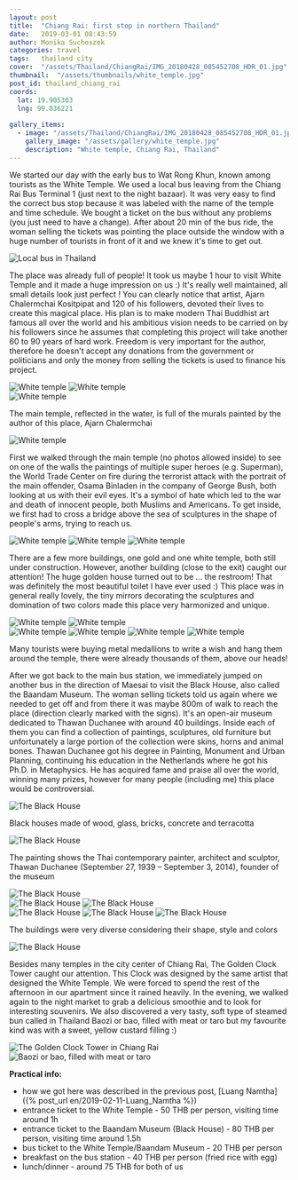 ```yaml
---
layout: post
title:  "Chiang Rai: first stop in northern Thailand"
date:   2019-03-01 08:43:59
author: Monika Suchoszek
categories: travel
tags:	thailand city  
cover:  "/assets/Thailand/ChiangRai/IMG_20180428_085452708_HDR_01.jpg"
thumbnail:  "/assets/thumbnails/white_temple.jpg"
post_id: thailand_chiang_rai
coords:
  lat: 19.905303
  lng: 99.836221
  
gallery_items:
  - image: "/assets/Thailand/ChiangRai/IMG_20180428_085452708_HDR_01.jpg"
    gallery_image: "/assets/gallery/white_temple.jpg"
    description: "White temple, Chiang Rai, Thailand"
---
```


We started our day with the early bus to Wat Rong Khun, known among tourists as the White Temple. We used a local bus leaving 
from the Chiang Rai Bus Terminal 1 (just next to the night bazaar). It was very easy to find the correct bus stop because it
was labeled with the name of the temple and time schedule. We bought a ticket on the bus without any problems (you just 
need to have a change). After about 20 min of the bus ride, the woman selling the tickets was pointing the place outside the window with a huge number 
of tourists in front of it and we knew it's time to get out. 

<img src="/assets/Thailand/ChiangRai/IMG_20180428_095504061_HDR_01.jpg" alt="Local bus in Thailand" />

The place was already full of people! It took us maybe 1 hour to visit White Temple and it made a huge 
impression on us :) It's really well maintained, all small details look just perfect ! You can clearly notice that artist,
Ajarn Chalermchai Kositpipat and 120 of his followers, devoted their lives to create this magical place. His plan is to make
modern Thai Buddhist art famous all over the world and his ambitious vision needs to be carried on by his followers since
he assumes that completing this project will take another 60 to 90 years of hard work. Freedom is very important for the author, 
therefore he doesn't accept any donations from the government or politicians and only the money from selling the tickets is used
to finance his project.

<div class="row">
  <img src="/assets/Thailand/ChiangRai/DSC04036.jpg" class="column-50" alt="White temple" />
  <img src="/assets/Thailand/ChiangRai/DSC04032.jpg" class="column-50" alt="White temple" />
</div>

<img src="/assets/Thailand/ChiangRai/IMG_20180428_085452708_HDR_01.jpg" alt="White temple" />
<p class="caption">The main temple, reflected in the water, is full of the murals painted by the author of this place, Ajarn Chalermchai </p>
<img src="/assets/Thailand/ChiangRai/DSC04041.jpg" alt="White temple" />

First we walked through the main temple (no photos allowed inside) to see on one of the walls the paintings of multiple 
super heroes (e.g. Superman), the World Trade Center on fire during the terrorist attack with the portrait of the main offender, Osama Binladen 
in the company of George Bush, both looking at us with their evil eyes. It's a symbol of hate which led to the war and death
of innocent people, both Muslims and Americans.
To get inside, we first had to cross a bridge above the sea of sculptures in the shape of people's arms, trying to reach us. 

<img src="/assets/Thailand/ChiangRai/DSC04054.jpg" alt="White temple" />
<img src="/assets/Thailand/ChiangRai/IMG_20180428_090013522_HDR_01.jpg" alt="White temple" />
<img src="/assets/Thailand/ChiangRai/IMG_20180428_090018519_HDR_01.jpg" alt="White temple" />

There are a few more buildings, one gold and one white temple, both still under construction. However, another building (close to the exit) caught our attention!
The huge golden house turned out to be ... the restroom! That was definitely the most beautiful toilet I have ever used :) This place was in general
really lovely, the tiny mirrors decorating the sculptures and domination of two colors made this place very harmonized and unique.

<div class="row">
  <img src="/assets/Thailand/ChiangRai/IMG_20180428_085409576_HDR_01.jpg" class="column-50" alt="White temple" />
  <img src="/assets/Thailand/ChiangRai/IMG_20180428_092152914_HDR_01.jpg" class="column-50" alt="White temple" />
</div>

<img src="/assets/Thailand/ChiangRai/GOPR8291.jpg" alt="White temple" />
<img src="/assets/Thailand/ChiangRai/DSC04097.jpg" alt="White temple" />
<img src="/assets/Thailand/ChiangRai/IMG_20180428_092942631_HDR_01.jpg" alt="White temple" />
<img src="/assets/Thailand/ChiangRai/DSC04068.jpg" alt="White temple" />
<p class="caption">Many tourists were buying metal medallions to write a wish and hang them around the temple, there were
already thousands of them, above our heads!</p>

After we got back to the main bus station, we immediately jumped on another bus in the direction of Maesai to visit the Black
House, also called the Baandam Museum. The woman selling tickets told us again where we needed to get off and from there it was maybe 800m of walk to reach the place
(direction clearly marked with the signs). It's an open-air museum dedicated to Thawan Duchanee with around 40 buildings.
Inside each of them you can find a collection of paintings, sculptures, old furniture but unfortunately a large portion of the collection 
were skins, horns and animal bones. Thawan Duchanee got his degree in Painting, Monument and Urban Planning, continuing 
his education in the Netherlands where he got his Ph.D. in Metaphysics. He has acquired fame and praise all over the world, winning many
prizes, however for many people (including me) this place would be controversial.

<img src="/assets/Thailand/ChiangRai/DSC04158.jpg" alt="The Black House" />
<p class="caption">Black houses made of wood, glass, bricks, concrete and terracotta</p>

<img src="/assets/Thailand/ChiangRai/DSC04109.jpg" alt="The Black House" />
<p class="caption">The painting shows the Thai contemporary painter, architect and sculptor, Thawan Duchanee (September 27, 
1939 – September 3, 2014), founder of the museum</p>
<img src="/assets/Thailand/ChiangRai/DSC04104.jpg" alt="The Black House" />

<div class="row">
  <img src="/assets/Thailand/ChiangRai/DSC04117.jpg" class="column-50" alt="The Black House" />
  <img src="/assets/Thailand/ChiangRai/DSC04131.jpg" class="column-50" alt="The Black House" />
</div>

<img src="/assets/Thailand/ChiangRai/DSC04121.jpg" alt="The Black House" />
<img src="/assets/Thailand/ChiangRai/DSC04127.jpg" alt="The Black House" />
<img src="/assets/Thailand/ChiangRai/DSC04148.jpg" alt="The Black House" />
<p class="caption">The buildings were very diverse considering their shape, style and colors</p>
<img src="/assets/Thailand/ChiangRai/DSC04151.jpg" alt="The Black House" />

Besides many temples in the city center of Chiang Rai, The Golden Clock Tower caught our attention. This Clock was designed by the same artist
that designed the White Temple. We were forced to spend the rest of the afternoon in our apartment since it rained heavily.
In the evening, we walked again to the night market to grab a delicious smoothie and to look for interesting souvenirs.
We also discovered a very tasty, soft type of steamed bun called in Thailand Baozi or bao, filled with meat or taro but
my favourite kind was with a sweet, yellow custard filling :)

<img src="/assets/Thailand/ChiangRai/IMG_20180427_184156030_HDR_01.jpg" alt="The Golden Clock Tower in Chiang Rai" />
<img src="/assets/Thailand/ChiangRai/IMG_20180428_135019590_01.jpg" alt="Baozi or bao, filled with meat or taro" />


__Practical info:__

  * how we got here was described in the previous post, [Luang Namtha]({% post_url en/2019-02-11-Luang_Namtha %})
  * entrance ticket to the White Temple - 50 THB per person, visiting time around 1h
  * entrance ticket to the Baandam Museum (Black House) - 80 THB per person, visiting time around 1.5h
  * bus ticket to the White Temple/Baandam Museum - 20 THB per person 
  * breakfast on the bus station - 40 THB per person (fried rice with egg)
  * lunch/dinner - around 75 THB for both of us

  
  

